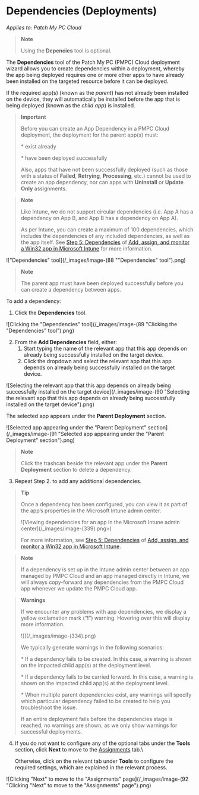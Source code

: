 # Dependencies (Deployments)

_Applies to: Patch My PC Cloud_

> **Note**
>
> Using the **Depencies** tool is optional.

The **Dependencies** tool of the Patch My PC (PMPC) Cloud deployment wizard allows you to create dependencies within a deployment, whereby the app being deployed requires one or more other apps to have already been installed on the targeted resource before it can be deployed.

If the required app(s) (known as the _parent_) has not already been installed on the device, they will automatically be installed before the app that is being deployed (known as the _child app_) is installed.

> **Important**
>
> Before you can create an App Dependency in a PMPC Cloud deployment, the deployment for the parent app(s) must:
>
> \* exist already
>
> \* have been deployed successfully
>
> Also, apps that have not been successfully deployed (such as those with a status of **Failed**, **Retrying**, **Processing**, etc.) cannot be used to create an app dependency, nor can apps with **Uninstall** or **Update Only** assignments.

> **Note**
>
> Like Intune, we do not support circular dependencies (i.e. App A has a dependency on App B, and App B has a dependency on App A).
>
> As per Intune, you can create a maximum of 100 dependencies, which includes the dependencies of any included dependencies, as well as the app itself. See [Step 5: Dependencies](https://learn.microsoft.com/en-us/mem/intune/apps/apps-win32-add#step-5-dependencies) of [Add, assign, and monitor a Win32 app in Microsoft Intune](https://learn.microsoft.com/en-us/mem/intune/apps/apps-win32-add) for more information.

!["Dependencies" tool](/_images/image-(88 "\"Dependencies\" tool").png)

> **Note**
>
> The parent app must have been deployed successfully before you can create a dependency between apps.

To add a dependency:

1. Click the **Dependencies** tool.

![Clicking the "Dependencies" tool](/_images/image-(89 "Clicking the \"Dependencies\" tool").png)

2. From the **Add Dependencies** field, either:
   1. Start typing the name of the relevant app that this app depends on already being successfully installed on the target device.
   2. Click the dropdown and select the relevant app that this app depends on already being successfully installed on the target device.

![Selecting the relevant app that this app depends on already being successfully installed on the target device](/_images/image-(90 "Selecting the relevant app that this app depends on already being successfully installed on the target device").png)

The selected app appears under the **Parent Deployment** section.

![Selected app appearing under the "Parent Deployment" section](/_images/image-(91 "Selected app appearing under the \"Parent Deployment\" section").png)

> **Note**
>
> Click the trashcan beside the relevant app under the **Parent Deployment** section to delete a dependency.

3. Repeat Step 2. to add any additional dependencies.

> **Tip**
>
> Once a dependency has been configured, you can view it as part of the app’s properties in the Microsoft Intune admin center.
>
> !\[Viewing dependencies for an app in the Microsoft Intune admin center]\(/\_images/image-(339).png>)
>
> For more information, see [Step 5: Dependencies](https://learn.microsoft.com/en-us/mem/intune/apps/apps-win32-add#step-5-dependencies) of [Add, assign, and monitor a Win32 app in Microsoft Intune](https://learn.microsoft.com/en-us/mem/intune/apps/apps-win32-add).

> **Note**
>
> If a dependency is set up in the Intune admin center between an app managed by PMPC Cloud and an app managed directly in Intune, we will always copy-forward any dependencies from the PMPC Cloud app whenever we update the PMPC Cloud app.

> **Warnings**
>
> If we encounter any problems with app dependencies, we display a yellow exclamation mark (“**!**”) warning. Hovering over this will display more information.
>
> !\[]\(/\_images/image-(334).png)
>
> We typically generate warnings in the following scenarios:
>
> \* If a dependency fails to be created. In this case, a warning is shown on the impacted child app(s) at the deployment level.
>
> \* If a dependency fails to be carried forward. In this case, a warning is shown on the impacted child app(s) at the deployment level.
>
> \* When multiple parent dependencies exist, any warnings will specify which particular dependency failed to be created to help you troubleshoot the issue.
>
> If an entire deployment fails before the dependencies stage is reached, no warnings are shown, as we only show warnings for successful deployments.

4.  If you do not want to configure any of the optional tabs under the **Tools** section, click **Next** to move to the [Assignments](../cloud-assignments-deployment-tab.md) tab.\\

    Otherwise, click on the relevant tab under **Tools** to configure the required settings, which are explained in the relevant process.

![Clicking "Next" to move to the "Assignments" page](/_images/image-(92 "Clicking \"Next\" to move to the \"Assignments\" page").png)